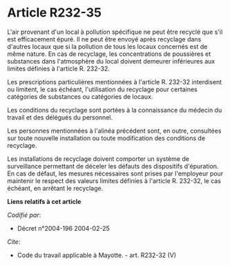 # Article R232-35

L'air provenant d'un local à pollution spécifique ne peut être recyclé que s'il est efficacement épuré. Il ne peut être
envoyé après recyclage dans d'autres locaux que si la pollution de tous les locaux concernés est de même nature. En cas de
recyclage, les concentrations de poussières et substances dans l'atmosphère du local doivent demeurer inférieures aux limites
définies à l'article R. 232-32. 

Les prescriptions particulières mentionnées à l'article R. 232-32 interdisent ou limitent, le cas échéant, l'utilisation du
recyclage pour certaines catégories de substances ou catégories de locaux. 

Les conditions du recyclage sont portées à la connaissance du médecin du travail et des délégués du personnel. 

Les personnes mentionnées à l'alinéa précédent sont, en outre, consultées sur toute nouvelle installation ou toute
modification des conditions de recyclage. 

Les installations de recyclage doivent comporter un système de surveillance permettant de déceler les défauts des dispositifs
d'épuration. En cas de défaut, les mesures nécessaires sont prises par l'employeur pour maintenir le respect des valeurs
limites définies à l'article R. 232-32, le cas échéant, en arrêtant le recyclage.

**Liens relatifs à cet article**

_Codifié par_:

  - Décret n°2004-196 2004-02-25

_Cite_:

  - Code du travail applicable à Mayotte. - art. R232-32 (V)
